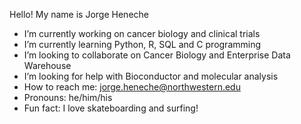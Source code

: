 Hello! My name is Jorge Heneche

-  I’m currently working on cancer biology and clinical trials
-  I’m currently learning Python, R, SQL and C programming
-  I’m looking to collaborate on Cancer Biology and Enterprise Data Warehouse
-  I’m looking for help with Bioconductor and molecular analysis
-  How to reach me: jorge.heneche@northwestern.edu
-  Pronouns: he/him/his
-  Fun fact: I love skateboarding and surfing!
